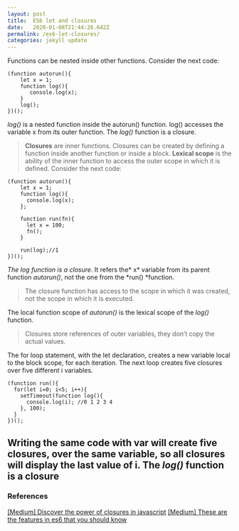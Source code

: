 ```yaml
---
layout: post
title:  ES6 let and closures
date:   2020-01-08T21:44:26.642Z
permalink: /es6-let-closures/
categories: jekyll update
---
```

Functions can be nested inside other functions. 
Consider the next code:

```
(function autorun(){
    let x = 1;
    function log(){ 
       console.log(x); 
    }
    log();
})();
```

*log()* is a nested function inside the autorun() function. log() accesses the variable x from its outer function. The *log()* function is a closure.

> **Closures** are inner functions. Closures can be created by defining a function inside another function or inside a block.
> **Lexical scope** is the ability of the inner function to access the outer scope in which it is defined.
Consider the next code:

```
(function autorun(){
    let x = 1;
    function log(){
      console.log(x);
    };
    
    function run(fn){
      let x = 100;
      fn();
    }
    
    run(log);//1
})();
```

*The log function is a closure*. It refers the* x* variable from its parent function *autorun()*, not the one from the *run() *function.
> The closure function has access to the scope in which it was created, not the scope in which it is executed.

The local function scope of *autorun()* is the lexical scope of the *log()* function.

> Closures store references of outer variables, they don’t copy the actual values. 

The for loop statement, with the let declaration, creates a new variable local to the block scope, for each iteration. The next loop creates five closures over five different i variables.

```
(function run(){
  for(let i=0; i<5; i++){
    setTimeout(function log(){
      console.log(i); //0 1 2 3 4
    }, 100);
  }
})();
```
Writing the same code with var will create five closures, over the same variable, so all closures will display the last value of i. The *log()* function is a closure
---

### References

[[Medium] Discover the power of closures in javascript](https://medium.freecodecamp.org/discover-the-power-of-closures-in-javascript-5c472a7765d7)
[[Medium] These are the features in es6 that you should know](https://medium.freecodecamp.org/these-are-the-features-in-es6-that-you-should-know-1411194c71cb)
